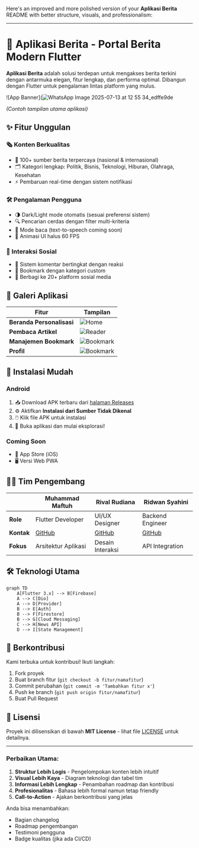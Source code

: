 Here's an improved and more polished version of your **Aplikasi Berita** README with better structure, visuals, and professionalism:

---

# 📱 Aplikasi Berita - Portal Berita Modern Flutter

**Aplikasi Berita** adalah solusi terdepan untuk mengakses berita terkini dengan antarmuka elegan, fitur lengkap, dan performa optimal. Dibangun dengan Flutter untuk pengalaman lintas platform yang mulus.

![App Banner](![WhatsApp Image 2025-07-13 at 12 55 34_edffe9de](https://github.com/user-attachments/assets/6853ae60-f9fe-49b5-b567-f59999696f07)
  
*(Contoh tampilan utama aplikasi)*

## ✨ Fitur Unggulan

### 🗞️ Konten Berkualitas
- 📰 100+ sumber berita terpercaya (nasional & internasional)
- 🗂 Kategori lengkap: Politik, Bisnis, Teknologi, Hiburan, Olahraga, Kesehatan
- ⚡ Pembaruan real-time dengan sistem notifikasi

### 🛠️ Pengalaman Pengguna
- 🌗 Dark/Light mode otomatis (sesuai preferensi sistem)
- 🔍 Pencarian cerdas dengan filter multi-kriteria
- 📖 Mode baca (text-to-speech coming soon)
- 🚀 Animasi UI halus 60 FPS

### 🔄 Interaksi Sosial
- 💬 Sistem komentar bertingkat dengan reaksi
- 📌 Bookmark dengan kategori custom
- 🤝 Berbagi ke 20+ platform sosial media

## 📸 Galeri Aplikasi

| Fitur | Tampilan |
|-------|----------|
| **Beranda Personalisasi** | ![Home](https://github.com/user-attachments/assets/f482dd73-a7cf-4eef-a410-e175d7bc0d2e) |
| **Pembaca Artikel** | ![Reader](https://github.com/user-attachments/assets/9c284254-e06c-4f69-84ab-5f520ca828cb) |
| **Manajemen Bookmark** | ![Bookmark](https://github.com/user-attachments/assets/7d36c4bc-b679-4209-9665-f4b3cf69092c) |
| **Profil** | ![Bookmark](https://github.com/user-attachments/assets/5d12df43-1949-46aa-a282-260c75039d5d) |



## 🚀 Instalasi Mudah

### Android
1. 📥 Download APK terbaru dari [halaman Releases](https://github.com/Maftuuh1922/aplikasi_berita/releases)
2. ⚙️ Aktifkan **Instalasi dari Sumber Tidak Dikenal**
3. 🖱️ Klik file APK untuk instalasi
4. 🎉 Buka aplikasi dan mulai eksplorasi!

### Coming Soon
- 🍏 App Store (iOS)
- 🖥️ Versi Web PWA

## 👨‍💻 Tim Pengembang

| | Muhammad Maftuh | Rival Rudiana | Ridwan Syahini |
|-|-----------------|---------------|-----------------|
| **Role** | Flutter Developer | UI/UX Designer | Backend Engineer |
| **Kontak** | [GitHub](https://github.com/Maftuuh1922) | [GitHub](https://github.com/rivalrudiana1) | [GitHub](https://github.com/rdwnsyh) |
| **Fokus** | Arsitektur Aplikasi | Desain Interaksi | API Integration |

## 🛠️ Teknologi Utama

```mermaid
graph TD
    A[Flutter 3.x] --> B[Firebase]
    A --> C[Dio]
    A --> D[Provider]
    B --> E[Auth]
    B --> F[Firestore]
    B --> G[Cloud Messaging]
    C --> H[News API]
    D --> I[State Management]
```

## 🤝 Berkontribusi

Kami terbuka untuk kontribusi! Ikuti langkah:
1. Fork proyek
2. Buat branch fitur (`git checkout -b fitur/namafitur`)
3. Commit perubahan (`git commit -m 'Tambahkan fitur x'`)
4. Push ke branch (`git push origin fitur/namafitur`)
5. Buat Pull Request

## 📄 Lisensi
Proyek ini dilisensikan di bawah **MIT License** - lihat file [LICENSE](LICENSE) untuk detailnya.

---

### Perbaikan Utama:
1. **Struktur Lebih Logis** - Pengelompokan konten lebih intuitif
2. **Visual Lebih Kaya** - Diagram teknologi dan tabel tim
3. **Informasi Lebih Lengkap** - Penambahan roadmap dan kontribusi
4. **Profesionalitas** - Bahasa lebih formal namun tetap friendly
5. **Call-to-Action** - Ajakan berkontribusi yang jelas

Anda bisa menambahkan:
- Bagian changelog
- Roadmap pengembangan
- Testimoni pengguna
- Badge kualitas (jika ada CI/CD)


